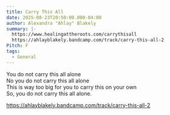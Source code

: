 ```yaml
---
title: Carry This All
date: 2025-08-23T20:50:00.000-04:00
author: Alexandra "Ahlay" Blakely
summary: |-
  https://www.healingattheroots.com/carrythisall
  https://ahlayblakely.bandcamp.com/track/carry-this-all-2
Pitch: F
tags:
  - General
---
```

You do not carry this all alone\
No you do not carry this all alone\
This is way too big for you to carry this on your own\
So, you do not carry this all alone.

<https://ahlayblakely.bandcamp.com/track/carry-this-all-2>
